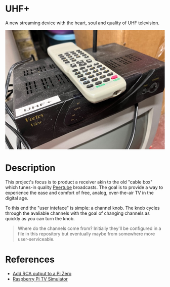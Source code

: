 # UHF+

A new streaming device with the heart, soul and quality of UHF television.

![Photo of the first prototype built into an old cable box](images/MarkI.JPG)

# Description

This project's focus is to product a receiver akin to the old "cable box" which tunes-in quality [Peertube](https://peertube.tv/) broadcasts.  The goal is to provide a way to experience the ease and comfort of free, analog, over-the-air TV in the digital age.

To this end the "user inteface" is simple: a channel knob.  The knob cycles through the avaliable channels with the goal of changing channels as quickly as you can turn the knob.  

> Where do the channels come from?  Initially they'll be configured in a file in this repository but eventually maybe from somewhere more user-serviceable.


# References
* [Add RCA output to a Pi Zero](https://magpi.raspberrypi.com/articles/rca-pi-zero)
* [Raspberry Pi TV Simulator](https://github.com/Pakequis/Raspberry-pi-TV-sim)
